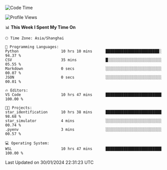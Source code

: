<!--START_SECTION:waka-->
![Code Time](http://img.shields.io/badge/Code%20Time-1%2C476%20hrs%209%20mins-blue)

![Profile Views](http://img.shields.io/badge/Profile%20Views-0-blue)

📊 **This Week I Spent My Time On** 

```text
🕑︎ Time Zone: Asia/Shanghai

💬 Programming Languages: 
Python                   10 hrs 10 mins      ████████████████████████░   94.37 % 
CSV                      35 mins             █░░░░░░░░░░░░░░░░░░░░░░░░   05.55 % 
Markdown                 0 secs              ░░░░░░░░░░░░░░░░░░░░░░░░░   00.07 % 
JSON                     0 secs              ░░░░░░░░░░░░░░░░░░░░░░░░░   00.01 % 

🔥 Editors: 
VS Code                  10 hrs 47 mins      █████████████████████████   100.00 % 

🐱‍💻 Projects: 
star_identification      10 hrs 38 mins      █████████████████████████   98.68 % 
star_simulator           4 mins              ░░░░░░░░░░░░░░░░░░░░░░░░░   00.74 % 
.pyenv                   3 mins              ░░░░░░░░░░░░░░░░░░░░░░░░░   00.57 % 

💻 Operating System: 
WSL                      10 hrs 47 mins      █████████████████████████   100.00 % 
```


 Last Updated on 30/01/2024 22:31:23 UTC
<!--END_SECTION:waka-->